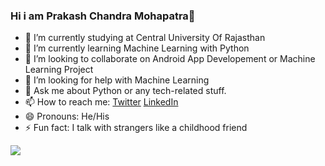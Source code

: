 ### Hi i am Prakash Chandra Mohapatra👋

- 🔭 I’m currently studying at Central University Of Rajasthan
- 🌱 I’m currently learning Machine Learning with Python
- 👯 I’m looking to collaborate on Android App Developement or Machine Learning Project
- 🤔 I’m looking for help with Machine Learning
- 💬 Ask me about Python or any tech-related stuff.
- 📫 How to reach me: [Twitter](https://mobile.twitter.com/PRAKASH84688302)  [LinkedIn](https://www.linkedin.com/in/prakash-mohapatra-36672a1b1/)
- 😄 Pronouns: He/His
- ⚡ Fun fact: I talk with strangers like a childhood friend
<img src = "https://github-readme-stats.vercel.app/api?username=Prakash4-8&&show_icons=true&title_color=ffff&icon_color=05a653&text_color=7368b3&bg_color=3b0e4a">
